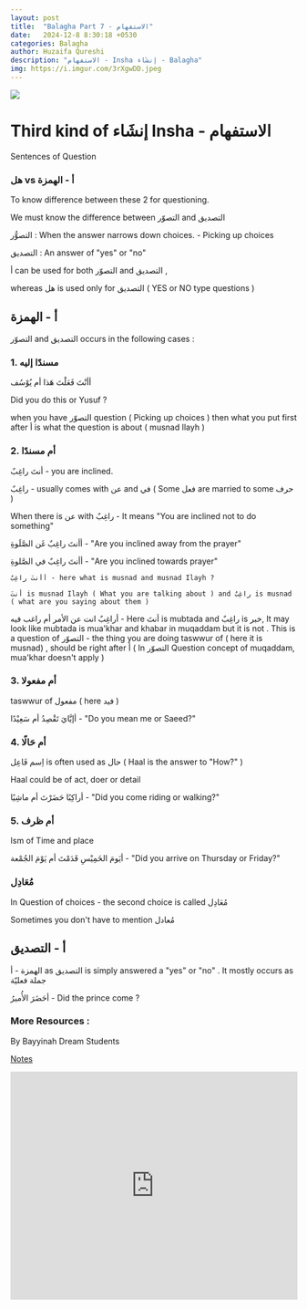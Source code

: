 ```yaml
---
layout: post
title:  "Balagha Part 7 - الاستفهام"
date:   2024-12-8 8:30:18 +0530
categories: Balagha
author: Huzaifa Qureshi
description: "الاستفهام - Insha إنشَاء - Balagha"
img: https://i.imgur.com/3rXgwDD.jpeg
---
```


![](https://i.imgur.com/3rXgwDD.jpeg)

# Third kind of إنشَاء Insha  -  الاستفهام

Sentences of Question

### هل vs أ - الهمزة

To know difference between these 2 for questioning.

We must know the difference between التصوّر and التصديق

التصوُّر : When the answer narrows down choices. - Picking up choices

التصديق : An answer of "yes" or "no"

أ can be used for both التصوّر and التصديق , 

whereas هل is used only for التصديق ( YES or NO type questions )


## أ  - الهمزة


 التصوّر and التصديق occurs in the following cases :

### 1. مسندًا إليه

أأنْتَ فَعَلْتَ هَذا أم يُوْسُف

Did you do this or Yusuf ?

when you have التصوّر question ( Picking up choices ) then what you put first after أ is what the question is about ( musnad Ilayh )


### 2. أم مسندًا

أنتَ راغِبٌ - you are inclined.

راغِبٌ - usually comes with عن and في ( Some فعل are married to some حرف )

When there is عن with راغِبٌ - It means "You are inclined not to do something"

أأنتَ راغِبٌ غَن الصَّلَوةِ - "Are you inclined away from the prayer"

أأنتَ راغِبٌ في الصَّلوةِ - "Are you inclined towards prayer"

    أأنتَ راغِبٌ - here what is musnad and musnad Ilayh ?

    أنتَ is musnad Ilayh ( What you are talking about ) and راغِبٌ is musnad ( what are you saying about them )

أراغِبٌ انت عن الأمر أم راغب فيه - Here أنتَ is mubtada and راغِبٌ  is خبر, It may look like mubtada is mua'khar and khabar in muqaddam but it is not . This is a question of التصوّر - the thing you are doing taswwur of ( here it is musnad) , should be right after أ ( In التصوّر  Question concept of muqaddam, mua'khar doesn't apply )



### 3. أم مفعولا

taswwur of مفعول ( here فيد ) 

أإيَّايَ تَقْصِدُ أم سَعِيْدًا - "Do you mean me or Saeed?"

### 4. أم حَالًا 

اِسم فَاعِل is often used as حال  ( Haal is the answer to "How?" )

Haal could be of act, doer or detail

أراكِبًا حَضَرْتَ أم ماشِيًا - "Did you come riding or walking?"



### 5. أم ظرف

Ism of Time and place

أيَومَ الخَمِيْسِ قَدَمْتَ أم يَوْمَ الجُمْعة - "Did you arrive on Thursday or Friday?"


### مُعَادِل

In Question of choices - the second choice is called مُعَادِل

Sometimes you don't have to mention مُعادل


## أ - التصديق

الهمزة - أ as التصديق is simply answered a "yes" or "no" . It mostly occurs as جملة فعليّة

أحَضَرَ الأُميرُ - Did the prince come ?


### More Resources :

By Bayyinah Dream Students

[Notes](https://drive.google.com/drive/folders/1-9kBY3G1NRVPXvtSyb7_FSWE-w_u4JDF)

<iframe allowfullscreen="allowfullscreen" scrolling="no" class="fp-iframe" src="https://heyzine.com/flip-book/d94217c608.html" style="border: 0px; width: 100%; height: 400px;"></iframe>
